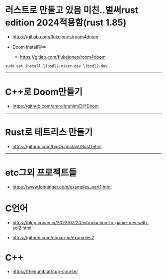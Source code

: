# 러스트로 만들고 있음 미친..벌써rust edition 2024적용함(rust 1.85)
- https://gitlab.com/flukejones/room4doom


- Doom Install필수
  - https://gitlab.com/flukejones/room4doom 

```
sudo apt install libsdl2-mixer-dev libsdl2-dev
```

<hr />

# C++로 Doom만들기
- https://github.com/amroibrahim/DIYDoom

<hr />

# Rust로 테트리스 만들기
- https://github.com/bigOconstant/RustTetris

<hr />

# etc그외 프로젝트들

- https://www.lohninger.com/examples_part1.html


# C언어
- https://blog.conan.io/2023/07/20/introduction-to-game-dev-with-sdl2.html

- https://github.com/conan-io/examples2

# C++
- https://thenumb.at/cpp-course/
